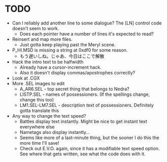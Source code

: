 # TODO
* Can I reliably add another line to some dialogue? The [LN] control code doesn't seem to work.
	* Does each pointer have a number of lines it's expected to read?
* Reinsert and map more files.
	* Just gotta keep playing past the Meryl scene.
* P_HI.MSD is missing a string at 0xdf0 for some reason.
	* もう遅いしね。じゃあ、今日はここで解散
* Hack the intro text to be halfwidth
	* Already have a cursor-increment hack.
	* Also it doesn't display commas/apostrophes correctly?
* Look at .CGX
* More .SEL images to edit
	* A_AR6.SEL - top secret thing that belongs to Nedra?
	* LISTP.SEL - names of possessioners. (If the spellings change, change this too)
	* LM1.SEL-LM7.SEL - description text of possessioners. Definitely gotta translate this
* Any way to change the text speed?
	* Battles display text instantly. Might be nice to get instant text everywhere else
	* Nametags also display instantly...
	* Seems like more of a last-minute thing, but the sooner I do this the more time I'll save!
	* Check out E.V.O. again, since it has a modifiable text speed option. See where that gets written, see what the code does with it.